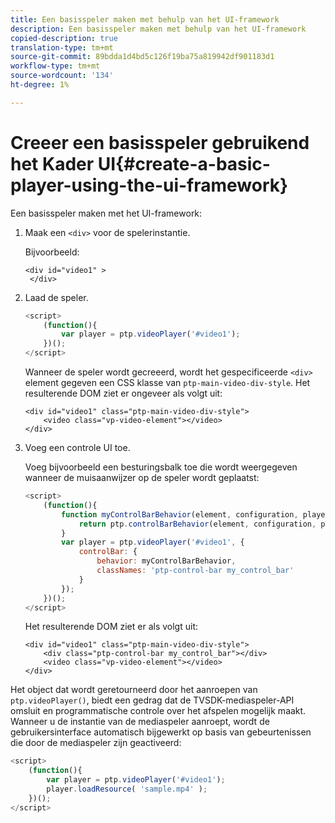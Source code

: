 ```yaml
---
title: Een basisspeler maken met behulp van het UI-framework
description: Een basisspeler maken met behulp van het UI-framework
copied-description: true
translation-type: tm+mt
source-git-commit: 89bdda1d4bd5c126f19ba75a819942df901183d1
workflow-type: tm+mt
source-wordcount: '134'
ht-degree: 1%

---
```



# Creeer een basisspeler gebruikend het Kader UI{#create-a-basic-player-using-the-ui-framework}

Een basisspeler maken met het UI-framework:

1. Maak een `<div>` voor de spelerinstantie.

   Bijvoorbeeld:

   ```
   <div id="video1" > 
    </div>
   ```

1. Laad de speler.

   ```js
   <script> 
       (function(){ 
           var player = ptp.videoPlayer('#video1'); 
       })(); 
   </script>
   ```

   Wanneer de speler wordt gecreeerd, wordt het gespecificeerde `<div>` element gegeven een CSS klasse van `ptp-main-video-div-style`. Het resulterende DOM ziet er ongeveer als volgt uit:

   ```
   <div id="video1" class="ptp-main-video-div-style"> 
       <video class="vp-video-element"></video> 
   </div>
   ```

1. Voeg een controle UI toe.

   Voeg bijvoorbeeld een besturingsbalk toe die wordt weergegeven wanneer de muisaanwijzer op de speler wordt geplaatst:

   ```js
   <script> 
       (function(){ 
           function myControlBarBehavior(element, configuration, player) { 
               return ptp.controlBarBehavior(element, configuration, player); 
           } 
           var player = ptp.videoPlayer('#video1', { 
               controlBar: { 
                   behavior: myControlBarBehavior, 
                   classNames: 'ptp-control-bar my_control_bar' 
               } 
           }); 
       })(); 
   </script>
   ```

   Het resulterende DOM ziet er als volgt uit:

   ```
   <div id="video1" class="ptp-main-video-div-style"> 
       <div class="ptp-control-bar my_control_bar"></div> 
       <video class="vp-video-element"></video> 
   </div>
   ```

Het object dat wordt geretourneerd door het aanroepen van `ptp.videoPlayer()`, biedt een gedrag dat de TVSDK-mediaspeler-API omsluit en programmatische controle over het afspelen mogelijk maakt. Wanneer u de instantie van de mediaspeler aanroept, wordt de gebruikersinterface automatisch bijgewerkt op basis van gebeurtenissen die door de mediaspeler zijn geactiveerd:

```js
<script> 
    (function(){ 
        var player = ptp.videoPlayer('#video1'); 
        player.loadResource( 'sample.mp4' ); 
    })(); 
</script>
```
